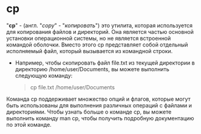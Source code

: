 # cp

"**cp**" - (англ. "*copy*" - "*копировать*") это утилита, которая используется для копирования файлов и директорий. Она является частью основной установки операционной системы, но не является встроенной командой оболочки. Вместо этого cp представляет собой отдельный исполняемый файл, который вызывается из командной строки.

* Например, чтобы скопировать файл file.txt из текущей директории в директорию /home/user/Documents, вы можете выполнить следующую команду:

    > cp file.txt /home/user/Documents

Команда cp поддерживает множество опций и флагов, которые могут быть использованы для выполнения различных операций с файлами и директориями. Чтобы узнать больше о команде cp, вы можете выполнить команду man cp, чтобы получить подробную документацию по этой команде.